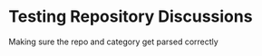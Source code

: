 <!--
repo: https://github.com/slashkudos/slashkudos
category: announcements
-->

<!-- This is the discussion title -->
# Testing Repository Discussions

Making sure the repo and category get parsed correctly
